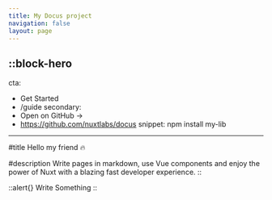 ```yaml
---
title: My Docus project
navigation: false
layout: page
---
```


::block-hero
---
cta:
  - Get Started
  - /guide
secondary:
  - Open on GitHub →
  - https://github.com/nuxtlabs/docus
snippet: npm install my-lib
---

#title
Hello my friend  :fire:

#description
Write pages in markdown, use Vue components and enjoy the power of Nuxt with a blazing fast developer experience.
::

::alert{}
Write Something
::

